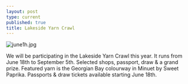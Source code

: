 ```yaml
---
layout: post
type: current
published: true
title: Lakeside Yarn Crawl
---
```

![june1h.jpg]({{site.baseurl}}/news/img/june1h.jpg)

We will be participating in the Lakeside Yarn Crawl this year. It runs from June 18th to September 5th. Selected shops, passport, draw & a grand prize. Featured yarn is the Georgian Bay colourway in Minuet by Sweet Paprika. Passports & draw tickets available starting June 18th.
